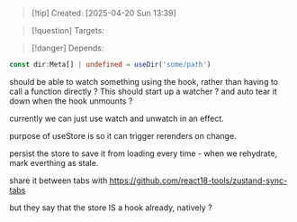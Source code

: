 
>[!tip] Created: [2025-04-20 Sun 13:39]

>[!question] Targets: 

>[!danger] Depends: 

```ts
const dir:Meta[] | undefined = useDir('some/path')
```

should be able to watch something using the hook, rather than having to call a function directly ?
This should start up a watcher ?  and auto tear it down when the hook unmounts ?


currently we can just use watch and unwatch in an effect.

purpose of useStore is so it can trigger rerenders on change.

persist the store to save it from loading every time - when we rehydrate, mark everthing as stale.

share it between tabs with https://github.com/react18-tools/zustand-sync-tabs

but they say that the store IS a hook already, natively ?
